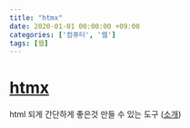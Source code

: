 ```yaml
---
title: "htmx"
date: 2020-01-01 00:00:00 +09:00
categories: ['컴퓨터', '웹']
tags: [웹]
---
```


# [htmx](https://github.com/bigskysoftware/htmx)
html 되게 간단하게 좋은것 만들 수 있는 도구 ([소개](https://www.youtube.com/watch?v=vZ_oT0p113I))